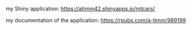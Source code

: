 my Shiny application: https://atimm42.shinyapps.io/mtcars/

my documentation of the application: https://rpubs.com/a-timm/989199

